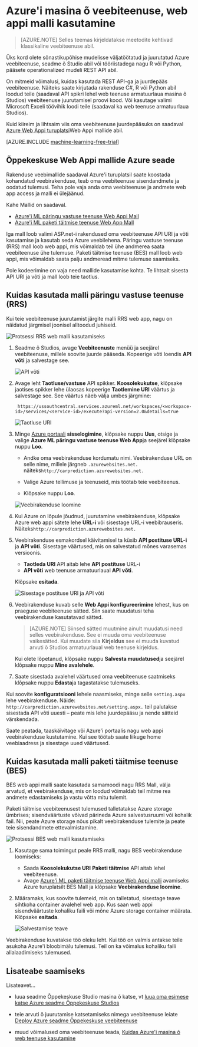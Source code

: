<properties
    pageTitle="Seadme õ veebiteenuse malliga web appi kasutamine | Microsoft Azure'i"
    description="Azure'i turuplatsi web app malli abil tarbimine sõnastikupõhise veebiteenuse Azure seadme õppe."
    keywords="veebiteenuse, tulemustabeli kasutuselevõtmise üle ka, REST API-ga masina õpetused"
    services="machine-learning"
    documentationCenter=""
    authors="garyericson"
    manager="jhubbard"
    editor="cgronlun"/>

<tags
    ms.service="machine-learning"
    ms.workload="data-services"
    ms.tgt_pltfrm="na"
    ms.devlang="na"
    ms.topic="article"
    ms.date="10/10/2016"
    ms.author="garye;raymondl"/>

# <a name="consume-an-azure-machine-learning-web-service-with-a-web-app-template"></a>Azure'i masina õ veebiteenuse, web appi malli kasutamine

>[AZURE.NOTE] Selles teemas kirjeldatakse meetodite kehtivad klassikaline veebiteenuse abil. 

Üks kord olete sõnastikupõhise mudelisse väljatöötatud ja juurutatud Azure veebiteenuse, seadme õ Studio abil või tööriistadega nagu R või Python, pääsete operationalized mudeli REST API abil.

On mitmeid võimalusi, kuidas kasutada REST API-ga ja juurdepääs veebiteenuse. Näiteks saate kirjutada rakenduse C#, R või Python abil loodud teile (saadaval API spikri lehel web teenuse armatuurlaua masina õ Studios) veebiteenuse juurutamisel proovi kood. Või kasutage valimi Microsoft Exceli töövihik loodi teile (saadaval ka web teenuse armatuurlaua Studios).

Kuid kiireim ja lihtsaim viis oma veebiteenuse juurdepääsuks on saadaval [Azure Web Appi turuplatsi](https://azure.microsoft.com/marketplace/web-applications/all/)Web Appi mallide abil.

[AZURE.INCLUDE [machine-learning-free-trial](../../includes/machine-learning-free-trial.md)]

## <a name="the-azure-machine-learning-web-app-templates"></a>Õppekeskuse Web Appi mallide Azure seade

Rakenduse veebimallide saadaval Azure'i turuplatsil saate koostada kohandatud veebirakenduse, teab oma veebiteenuse sisendandmete ja oodatud tulemusi. Teha pole vaja anda oma veebiteenuse ja andmete web app access ja malli ei ülejäänud.

Kahe Mallid on saadaval.

- [Azure'i ML päringu vastuse teenuse Web Appi Mall](https://azure.microsoft.com/marketplace/partners/microsoft/azuremlaspnettemplateforrrs/)
- [Azure'i ML paketi täitmise teenuse Web App Mall](https://azure.microsoft.com/marketplace/partners/microsoft/azuremlbeswebapptemplate/)

Iga mall loob valimi ASP.net-i rakendused oma veebiteenuse API URI ja võti kasutamise ja kasutab seda Azure veebilehena. Päringu vastuse teenuse (RRS) mall loob web appi, mis võimaldab teil ühe andmerea saata veebiteenuse ühe tulemuse. Paketi täitmise teenuse (BES) mall loob web appi, mis võimaldab saata palju andmeread mitme tulemuse saamiseks.

Pole kodeerimine on vaja need mallide kasutamise kohta. Te lihtsalt sisesta API URI ja võti ja mall loob teie taotlus.

## <a name="how-to-use-the-request-response-service-rrs-template"></a>Kuidas kasutada malli päringu vastuse teenuse (RRS)

Kui teie veebiteenuse juurutamist järgite malli RRS web app, nagu on näidatud järgmisel joonisel alltoodud juhiseid.

![Protsessi RRS web malli kasutamiseks][image1]

1. Seadme õ Studios, avage **Veebiteenuste** menüü ja seejärel veebiteenuse, millele soovite juurde pääseda. Kopeerige võti loendis **API võti** ja salvestage see.

    ![API võti][image3]

2. Avage leht **Taotluse/vastuse** API spikker. **Koosolekukutse**, klõpsake jaotises spikker lehe ülaosas kopeerige **Taotlemine URI** väärtus ja salvestage see. See väärtus näeb välja umbes järgmine:

        https://ussouthcentral.services.azureml.net/workspaces/<workspace-id>/services/<service-id>/execute?api-version=2.0&details=true

    ![Taotluse URI][image4]

3. Minge [Azure portaali](https://portal.azure.com) **sisselogimine**, klõpsake nuppu **Uus**, otsige ja valige **Azure ML päringu vastuse teenuse Web App**ja seejärel klõpsake nuppu **Loo**. 

    - Andke oma veebirakenduse kordumatu nimi. Veebirakenduse URL on selle nime, millele järgneb `.azurewebsites.net.` näiteks`http://carprediction.azurewebsites.net.`

    - Valige Azure tellimuse ja teenuseid, mis töötab teie veebiteenus.

    - Klõpsake nuppu **Loo**.

    ![Veebirakenduse loomine][image5]

4. Kui Azure on lõpule jõudnud, juurutamine veebirakenduse, klõpsake Azure web appi sätete lehe **URL-i** või sisestage URL-i veebibrauseris. Näiteks`http://carprediction.azurewebsites.net.`

5. Veebirakenduse esmakordsel käivitamisel ta küsib **API postituse URL-i** ja **API võti**.
Sisestage väärtused, mis on salvestatud mõnes varasemas versioonis.
    - **Taotleda URI** API aitab lehe **API postituse** URL-i
    - **API võti** web teenuse armatuurlaual **API võti**.

    Klõpsake **esitada**.

    ![Sisestage postituse URI ja API võti][image6]

6. Veebirakenduse kuvab selle **Web Appi konfigureerimine** lehest, kus on praeguse veebiteenuse sätted. Siin saate muudatusi teha veebirakenduse kasutatavad sätted.

    > [AZURE.NOTE] Siinsed sätted muutmine ainult muudatusi need selles veebirakenduse. See ei muuda oma veebiteenuse vaikesätted. Kui muudate siia **Kirjeldus** see ei muuda kuvatud arvuti õ Studios armatuurlaual web teenuse kirjeldus.

    Kui olete lõpetanud, klõpsake nuppu **Salvesta muudatused**ja seejärel klõpsake nuppu **Mine avalehele**.

7. Saate sisestada avalehel väärtused oma veebiteenuse saatmiseks klõpsake nuppu **Edasta**ja tagastatakse tulemuseks.

Kui soovite **konfiguratsiooni** lehele naasmiseks, minge selle `setting.aspx` lehe veebirakenduse. Näide: `http://carprediction.azurewebsites.net/setting.aspx.` teil palutakse sisestada API võti uuesti – peate mis lehe juurdepääsu ja nende sätteid värskendada.

Saate peatada, taaskäivitage või Azure'i portaalis nagu web appi veebirakenduse kustutamine. Kui see töötab saate liikuge home veebiaadress ja sisestage uued väärtused.

## <a name="how-to-use-the-batch-execution-service-bes-template"></a>Kuidas kasutada malli paketi täitmise teenuse (BES)

BES web appi malli saate kasutada samamoodi nagu RRS Mall, välja arvatud, et veebirakenduse, mis on loodud võimaldab teil mitme rea andmete edastamiseks ja vastu võtta mitu tulemit.

Paketi täitmise veebiteenusest tulemused talletatakse Azure storage ümbrises; sisendväärtuste võivad pärineda Azure salvestusruumi või kohalik fail.
Nii, peate Azure storage nõus pikalt veebirakenduse tulemite ja peate teie sisendandmete ettevalmistamine.

![Protsessi BES web malli kasutamiseks][image2]

1. Kasutage sama toimingut peale RRS malli, nagu BES veebirakenduse loomiseks:
    - Saada **Koosolekukutse URI** **Paketi täitmise** API aitab lehel veebiteenuse.
    - Avage [Azure'i ML paketi täitmise teenuse Web Appi malli](https://azure.microsoft.com/marketplace/partners/microsoft/azuremlbeswebapptemplate/) avamiseks Azure turuplatsilt BES Mall ja klõpsake **Veebirakenduse loomine**.

2. Määramaks, kus soovite tulemeid, mis on talletatud, sisestage teave sihtkoha container avalehel web app. Kus saan web appi sisendväärtuste kohaliku faili või mõne Azure storage container määrata.
Klõpsake **esitada**.

    ![Salvestamise teave][image7]

Veebirakenduse kuvatakse töö oleku leht.
Kui töö on valmis antakse teile asukoha Azure'i bloobimälu tulemusi. Teil on ka võimalus kohaliku faili allalaadimiseks tulemused.

## <a name="for-more-information"></a>Lisateabe saamiseks

Lisateavet...

- luua seadme Õppekeskuse Studio masina õ katse, vt [luua oma esimese katse Azure seadme Õppekeskuse Studios](machine-learning-create-experiment.md)

- teie arvuti õ juurutamise katsetamiseks nimega veebiteenuse leiate [Deploy Azure seadme Õppekeskuse veebiteenuse](machine-learning-publish-a-machine-learning-web-service.md)

- muud võimalused oma veebiteenuse teada, [Kuidas Azure'i masina õ web teenuse kasutamine](machine-learning-consume-web-services.md)


[image1]: media\machine-learning-consume-web-service-with-web-app-template\rrs-web-template-flow.png
[image2]: media\machine-learning-consume-web-service-with-web-app-template\bes-web-template-flow.png
[image3]: media\machine-learning-consume-web-service-with-web-app-template\api-key.png
[image4]: media\machine-learning-consume-web-service-with-web-app-template\post-uri.png
[image5]: media\machine-learning-consume-web-service-with-web-app-template\create-web-app.png
[image6]: media\machine-learning-consume-web-service-with-web-app-template\web-service-info.png
[image7]: media\machine-learning-consume-web-service-with-web-app-template\storage.png
